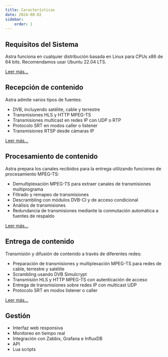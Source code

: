 ```yaml
---
title: Características
date: 2024-08-02
sidebar:
    order: 1
---
```


## Requisitos del Sistema

Astra funciona en cualquier distribución basada en Linux para CPUs x86 de 64 bits. Recomendamos usar Ubuntu 22.04 LTS.

[Leer más...](requirements)

## Recepción de contenido

Astra admite varios tipos de fuentes:

- DVB, incluyendo satélite, cable y terrestre
- Transmisiones HLS y HTTP MPEG-TS
- Transmisiones multicast en redes IP con UDP o RTP
- Protocolo SRT en modos caller o listener
- Transmisiones RTSP desde cámaras IP

[Leer más...](../receiving)

## Procesamiento de contenido

Astra prepara los canales recibidos para la entrega utilizando funciones de procesamiento MPEG-TS:

- Demultiplexación MPEG-TS para extraer canales de transmisiones multiprograma
- Filtrado y remapeo de transmisiones
- Descrambling con módulos DVB-CI y de acceso condicional
- Análisis de transmisiones
- Redundancia de transmisiones mediante la conmutación automática a fuentes de respaldo

[Leer más...](../processing)

## Entrega de contenido

Transmisión y difusión de contenido a través de diferentes redes:

- Preparación de transmisiones y multiplexación MPEG-TS para redes de cable, terrestre y satélite
- Scrambling usando DVB Simulcrypt
- Transmisión HLS y HTTP MPEG-TS con autenticación de acceso
- Entrega de transmisiones sobre redes IP con multicast UDP
- Protocolo SRT en modos listener o caller


[Leer más...](../delivery)

## Gestión

- Interfaz web responsiva
- Monitoreo en tiempo real
- Integración con Zabbix, Grafana e InfluxDB
- API
- Lua scripts
